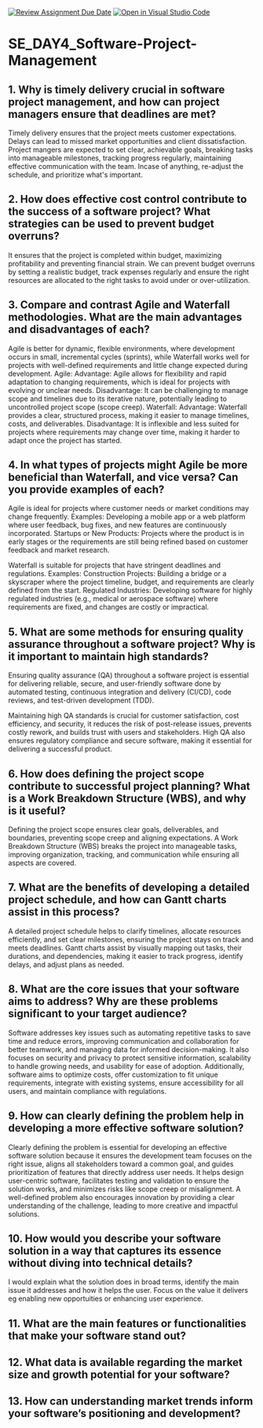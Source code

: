[![Review Assignment Due Date](https://classroom.github.com/assets/deadline-readme-button-22041afd0340ce965d47ae6ef1cefeee28c7c493a6346c4f15d667ab976d596c.svg)](https://classroom.github.com/a/9pw6JKcu)
[![Open in Visual Studio Code](https://classroom.github.com/assets/open-in-vscode-2e0aaae1b6195c2367325f4f02e2d04e9abb55f0b24a779b69b11b9e10269abc.svg)](https://classroom.github.com/online_ide?assignment_repo_id=17048476&assignment_repo_type=AssignmentRepo)
# SE_DAY4_Software-Project-Management
## 1. Why is timely delivery crucial in software project management, and how can project managers ensure that deadlines are met?
Timely delivery ensures that the project meets customer expectations. Delays can lead to missed market opportunities and client dissatisfaction. Project mangers are expected to set clear, achievable goals, breaking tasks into manageable milestones, tracking progress regularly, maintaining effective communication with the team. Incase of anything, re-adjust the schedule, and prioritize what's important.
## 2. How does effective cost control contribute to the success of a software project? What strategies can be used to prevent budget overruns?
It ensures that the project is completed within budget, maximizing profitability and preventing financial strain. We can prevent budget overruns by setting a realistic budget, track expenses regularly and ensure the right resources are allocated to the right tasks to avoid under or over-utilization.
## 3. Compare and contrast Agile and Waterfall methodologies. What are the main advantages and disadvantages of each?
Agile is better for dynamic, flexible environments, where development occurs in small, incremental cycles (sprints), while Waterfall works well for projects with well-defined requirements and little change expected during development.
Agile: 
Advantage: Agile allows for flexibility and rapid adaptation to changing requirements, which is ideal for projects with evolving or unclear needs.
Disadvantage: It can be challenging to manage scope and timelines due to its iterative nature, potentially leading to uncontrolled project scope (scope creep).
Waterfall: 
Advantage: Waterfall provides a clear, structured process, making it easier to manage timelines, costs, and deliverables.
Disadvantage: It is inflexible and less suited for projects where requirements may change over time, making it harder to adapt once the project has started.

## 4. In what types of projects might Agile be more beneficial than Waterfall, and vice versa? Can you provide examples of each?
Agile  is ideal for projects where customer needs or market conditions may change frequently.
Examples: Developing a mobile app or a web platform where user feedback, bug fixes, and new features are continuously incorporated.
Startups or New Products: Projects where the product is in early stages or the requirements are still being refined based on customer feedback and market research.

Waterfall is suitable for projects that have stringent deadlines and regulations.
Examples:
Construction Projects: Building a bridge or a skyscraper where the project timeline, budget, and requirements are clearly defined from the start.
Regulated Industries: Developing software for highly regulated industries (e.g., medical or aerospace software) where requirements are fixed, and changes are costly or impractical.
## 5. What are some methods for ensuring quality assurance throughout a software project? Why is it important to maintain high standards?
Ensuring quality assurance (QA) throughout a software project is essential for delivering reliable, secure, and user-friendly software done by automated testing, continuous integration and delivery (CI/CD), code reviews, and test-driven development (TDD).

Maintaining high QA standards is crucial for customer satisfaction, cost efficiency, and security, it reduces the risk of post-release issues, prevents costly rework, and builds trust with users and stakeholders. High QA also ensures regulatory compliance and secure software, making it essential for delivering a successful product.
## 6. How does defining the project scope contribute to successful project planning? What is a Work Breakdown Structure (WBS), and why is it useful?
Defining the project scope ensures clear goals, deliverables, and boundaries, preventing scope creep and aligning expectations. A Work Breakdown Structure (WBS) breaks the project into manageable tasks, improving organization, tracking, and communication while ensuring all aspects are covered.
## 7. What are the benefits of developing a detailed project schedule, and how can Gantt charts assist in this process?
A detailed project schedule helps to clarify timelines, allocate resources efficiently, and set clear milestones, ensuring the project stays on track and meets deadlines. Gantt charts assist by visually mapping out tasks, their durations, and dependencies, making it easier to track progress, identify delays, and adjust plans as needed.
## 8. What are the core issues that your software aims to address? Why are these problems significant to your target audience?
Software addresses key issues such as automating repetitive tasks to save time and reduce errors, improving communication and collaboration for better teamwork, and managing data for informed decision-making. It also focuses on security and privacy to protect sensitive information, scalability to handle growing needs, and usability for ease of adoption. Additionally, software aims to optimize costs, offer customization to fit unique requirements, integrate with existing systems, ensure accessibility for all users, and maintain compliance with regulations.
## 9. How can clearly defining the problem help in developing a more effective software solution?
Clearly defining the problem is essential for developing an effective software solution because it ensures the development team focuses on the right issue, aligns all stakeholders toward a common goal, and guides prioritization of features that directly address user needs. It helps design user-centric software, facilitates testing and validation to ensure the solution works, and minimizes risks like scope creep or misalignment. A well-defined problem also encourages innovation by providing a clear understanding of the challenge, leading to more creative and impactful solutions.
## 10. How would you describe your software solution in a way that captures its essence without diving into technical details?
I would explain what the solution does in broad terms, identify the main issue it addresses and how it helps the user. Focus on the value it delivers eg enabling new opportuities or enhancing user experience.
## 11. What are the main features or functionalities that make your software stand out?
## 12. What data is available regarding the market size and growth potential for your software?
## 13. How can understanding market trends inform your software’s positioning and development?
